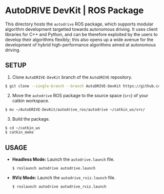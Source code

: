 # AutoDRIVE DevKit | ROS Package

This directory hosts the `autodrive` ROS package, which supports modular algorithm development targetted towards autonomous driving. It uses client libraries for C++ and Python, and can be therefore exploited by the users to develop their algorithms flexibly; this also opens up a wide avenue for the development of hybrid high-performance algorithms aimed at autonomous driving.

## SETUP

1. Clone `AutoDRIVE-DevKit` branch of the `AutoDRIVE` repository.
```bash
$ git clone --single-branch --branch AutoDRIVE-DevKit https://github.com/Tinker-Twins/AutoDRIVE.git
```
2. Move the `autodrive` ROS package to the source space (`src`) of your catkin workspace.
```bash
$ mv ~/AutoDRIVE-DevKit/autodrive_ros/autodrive ~/catkin_ws/src/
```
3. Build the package.
```bash
$ cd ~/catkin_ws
$ catkin_make
```

## USAGE

- **Headless Mode:** Launch the `autodrive.launch` file.
  ```bash
  $ roslaunch autodrive autodrive.launch
  ```

- **RViz Mode:** Launch the `autodrive_rviz.launch` file.
  ```bash
  $ roslaunch autodrive autodrive_rviz.launch
  ```
